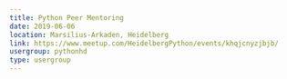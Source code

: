 ```yaml
---
title: Python Peer Mentoring
date: 2019-06-06
location: Marsilius-Arkaden, Heidelberg
link: https://www.meetup.com/HeidelbergPython/events/khqjcnyzjbjb/
usergroup: pythonhd
type: usergroup
---
```

